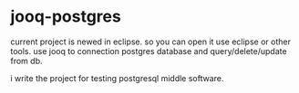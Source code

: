 # jooq-postgres
current project is newed in eclipse. so you can open it use eclipse or other tools.
use jooq to connection postgres database and query/delete/update from db.

i write the project for testing postgresql middle software.
